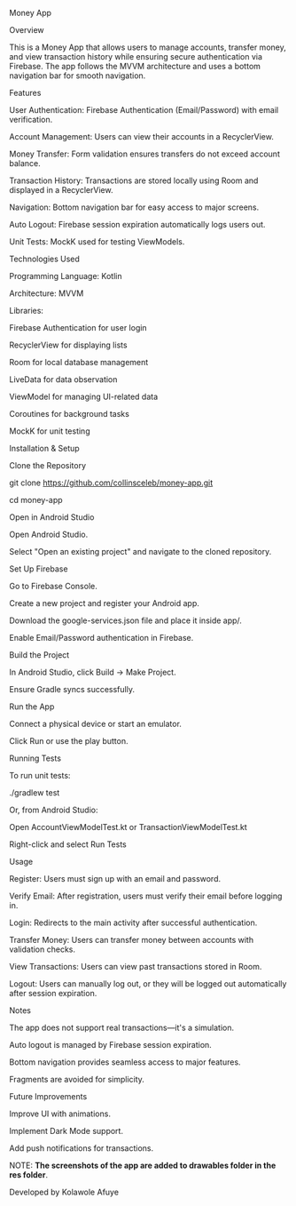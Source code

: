 Money App

Overview

This is a Money App that allows users to manage accounts, transfer money, and view transaction history while ensuring secure authentication via Firebase. The app follows the MVVM architecture and uses a bottom navigation bar for smooth navigation.

Features

User Authentication: Firebase Authentication (Email/Password) with email verification.

Account Management: Users can view their accounts in a RecyclerView.

Money Transfer: Form validation ensures transfers do not exceed account balance.

Transaction History: Transactions are stored locally using Room and displayed in a RecyclerView.

Navigation: Bottom navigation bar for easy access to major screens.

Auto Logout: Firebase session expiration automatically logs users out.

Unit Tests: MockK used for testing ViewModels.

Technologies Used

Programming Language: Kotlin

Architecture: MVVM

Libraries:

Firebase Authentication for user login

RecyclerView for displaying lists

Room for local database management

LiveData for data observation

ViewModel for managing UI-related data

Coroutines for background tasks

MockK for unit testing

Installation & Setup

Clone the Repository

git clone https://github.com/collinsceleb/money-app.git

cd money-app


Open in Android Studio


Open Android Studio.

Select "Open an existing project" and navigate to the cloned repository.

Set Up Firebase


Go to Firebase Console.

Create a new project and register your Android app.

Download the google-services.json file and place it inside app/.

Enable Email/Password authentication in Firebase.

Build the Project


In Android Studio, click Build → Make Project.

Ensure Gradle syncs successfully.

Run the App


Connect a physical device or start an emulator.

Click Run or use the play button.

Running Tests

To run unit tests:

./gradlew test

Or, from Android Studio:

Open AccountViewModelTest.kt or TransactionViewModelTest.kt

Right-click and select Run Tests

Usage

Register: Users must sign up with an email and password.

Verify Email: After registration, users must verify their email before logging in.

Login: Redirects to the main activity after successful authentication.

Transfer Money: Users can transfer money between accounts with validation checks.

View Transactions: Users can view past transactions stored in Room.

Logout: Users can manually log out, or they will be logged out automatically after session expiration.

Notes

The app does not support real transactions—it's a simulation.

Auto logout is managed by Firebase session expiration.

Bottom navigation provides seamless access to major features.

Fragments are avoided for simplicity.

Future Improvements

Improve UI with animations.

Implement Dark Mode support.

Add push notifications for transactions.

NOTE: **The screenshots of the app are added to drawables folder in the res folder**.

Developed by Kolawole Afuye


